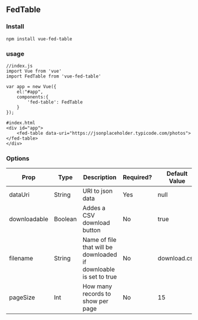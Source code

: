## FedTable

### Install 
```npm install vue-fed-table```

### usage
```
//index.js
import Vue from 'vue'
import FedTable from 'vue-fed-table'

var app = new Vue({
    el:"#app",
    components:{
        'fed-table': FedTable
    }
});
```

```
#index.html
<div id="app">
    <fed-table data-uri="https://jsonplaceholder.typicode.com/photos"></fed-table>
</div>
```

### Options
| Prop         | Type     | Description                                                       | Required? | Default Value | Example                                                |   |
|--------------|----------|-------------------------------------------------------------------|-----------|---------------|--------------------------------------------------------|---|
| dataUri      | String   | URI to json data                                                  | Yes       | null          | data-uri="https://jsonplaceholder.typicode.com/photos" |   |
| downloadable | Boolean  | Addes a CSV download button                                       | No        | true          | downloadable="true"                                    |   |
| filename     | String   | Name of file that will be downloaded if downloable is set to true | No        | download.csv  | filename="yourFile.csv"                                |   |
| pageSize     | Int      | How many records to show per page                                 | No        | 15            | pageSize="10"                                          |   |


